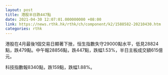 ```yaml
---
layout: post
title: 港股半日跌447點
date: 2021-04-30 12:07:01.000000000 +08:00
link: https://news.rthk.hk/rthk/ch/component/k2/1588582-20210430.htm
categories: rthk
---
```


港股在4月最後1個交易日顯著下挫，恒生指數失守29000點水平，低見28824點，跌479點。中午報28856點，跌447點，跌幅1.53%，半日主板成交額615億元。

科技指數報8340點，跌159點，跌幅1.88%。
